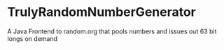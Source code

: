 # TrulyRandomNumberGenerator
A Java Frontend to random.org that pools numbers and issues out 63 bit longs on demand

